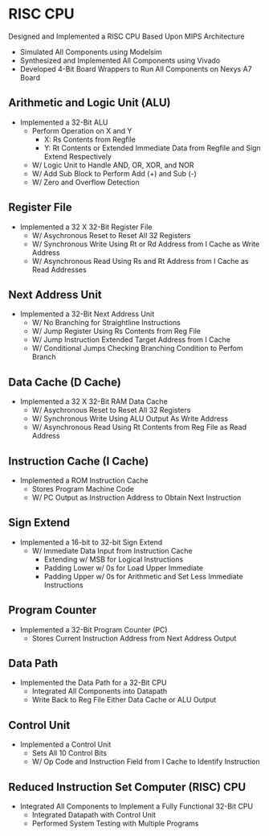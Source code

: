 # RISC CPU

Designed and Implemented a RISC CPU Based Upon MIPS Architecture

- Simulated All Components using Modelsim
- Synthesized and Implemented All Components using Vivado
- Developed 4-Bit Board Wrappers to Run All Components on Nexys A7 Board

## Arithmetic and Logic Unit (ALU)

- Implemented a 32-Bit ALU
  - Perform Operation on X and Y
    - X: Rs Contents from Regfile
    - Y: Rt Contents or Extended Immediate Data from Regfile and Sign Extend Respectively
  - W/ Logic Unit to Handle AND, OR, XOR, and NOR
  - W/ Add Sub Block to Perform Add (+) and Sub (-)
  - W/ Zero and Overflow Detection

## Register File

- Implemented a 32 X 32-Bit Register File
  - W/ Asychronous Reset to Reset All 32 Registers
  - W/ Synchronous Write Using Rt or Rd Address from I Cache as Write Address
  - W/ Asynchronous Read Using Rs and Rt Address from I Cache as Read Addresses

## Next Address Unit

- Implemented a 32-Bit Next Address Unit
  - W/ No Branching for Straightline Instructions
  - W/ Jump Register Using Rs Contents from Reg File
  - W/ Jump Instruction Extended Target Address from I Cache
  - W/ Conditional Jumps Checking Branching Condition to Perfom Branch

## Data Cache (D Cache)

- Implemented a 32 X 32-Bit RAM Data Cache
  - W/ Asychronous Reset to Reset All 32 Registers
  - W/ Synchronous Write Using ALU Output As Write Address
  - W/ Asynchronous Read Using Rt Contents from Reg File as Read Address

## Instruction Cache (I Cache)

- Implemented a ROM Instruction Cache
  - Stores Program Machine Code
  - W/ PC Output as Instruction Address to Obtain Next Instruction

## Sign Extend

- Implemented a 16-bit to 32-bit Sign Extend
  - W/ Immediate Data Input from Instruction Cache
    - Extending w/ MSB for Logical Instructions
    - Padding Lower w/ 0s for Load Upper Immediate
    - Padding Upper w/ 0s for Arithmetic and Set Less Immediate Instructions

## Program Counter

- Implemented a 32-Bit Program Counter (PC)
  - Stores Current Instruction Address from Next Address Output

## Data Path

- Implemented the Data Path for a 32-Bit CPU
  - Integrated All Components into Datapath
  - Write Back to Reg File Either Data Cache or ALU Output

## Control Unit

- Implemented a Control Unit
  - Sets All 10 Control Bits
  - W/ Op Code and Instruction Field from I Cache to Identify Instruction

## Reduced Instruction Set Computer (RISC) CPU

- Integrated All Components to Implement a Fully Functional 32-Bit CPU
  - Integrated Datapath with Control Unit
  - Performed System Testing with Multiple Programs
